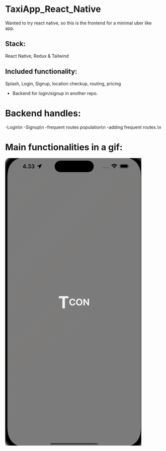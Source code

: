 # TaxiApp_React_Native
Wanted to try react native, so this is the frontend for a minimal uber like app.

## Stack:
React Native, Redux & Tailwind

## Included functionality:
Splash, Login, Signup, location checkup, routing, pricing
- Backend for login/signup in another repo. 

# Backend handles:
-Login\n
-Signup\n
-frequent routes population\n
-adding frequent routes.\n


# Main functionalities in a gif: 

![](https://github.com/Itsdarkhere/TaxiApp_React_Native/blob/main/app_gif.gif)
